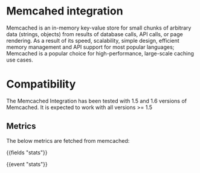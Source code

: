 # Memcahed integration
Memcached is an in-memory key-value store for small chunks of arbitrary data (strings, objects) from results of database calls, API calls, or page rendering. 
As a result of its speed, scalability, simple design, efficient memory management and API support for most popular languages; Memcached is a popular choice for high-performance, large-scale caching use cases.

# Compatibility
 The Memcached Integration has been tested with 1.5 and 1.6 versions of Memcached. It is expected to work with all versions >= 1.5
## Metrics
The below metrics are fetched from memcached:

{{fields "stats"}}

{{event "stats"}}

